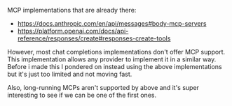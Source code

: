 MCP implementations that are already there:

- https://docs.anthropic.com/en/api/messages#body-mcp-servers
- https://platform.openai.com/docs/api-reference/responses/create#responses-create-tools

However, most chat completions implementations don't offer MCP support. This implementation allows any provider to implement it in a similar way. Before i made this I pondered on instead using the above implementations but it's just too limited and not moving fast.

Also, long-running MCPs aren't supported by above and it's super interesting to see if we can be one of the first ones.
